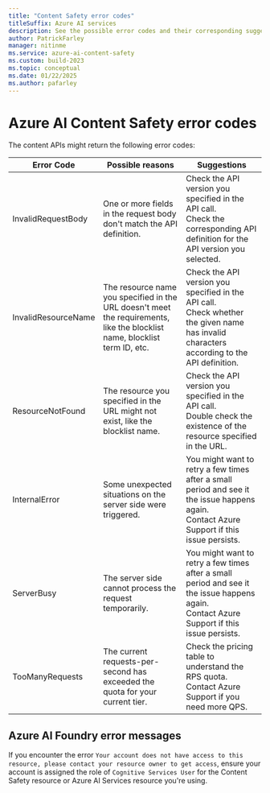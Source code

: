 ```yaml
---
title: "Content Safety error codes"
titleSuffix: Azure AI services
description: See the possible error codes and their corresponding suggestions for the Azure AI Content Safety APIs.
author: PatrickFarley
manager: nitinme
ms.service: azure-ai-content-safety
ms.custom: build-2023
ms.topic: conceptual
ms.date: 01/22/2025
ms.author: pafarley
---
```


# Azure AI Content Safety error codes 

The content APIs might return the following error codes:

| Error Code    | Possible reasons   | Suggestions           |
| ---------- | ------- | -------------------- |
| InvalidRequestBody  | One or more fields in the request body don't match the API definition. | Check the API version you specified in the API call. <br/>Check the corresponding API definition for the API version you selected. |
| InvalidResourceName | The resource name you specified in the URL doesn't meet the requirements, like the blocklist name, blocklist term ID, etc. | Check the API version you specified in the API call.  <br/>Check whether the given name has invalid characters according to the API definition. |
| ResourceNotFound    | The resource you specified in the URL might not exist, like the blocklist name. | Check the API version you specified in the API call. <br/>Double check the existence of the resource specified in the URL. |
| InternalError       | Some unexpected situations on the server side were triggered. | You might want to retry a few times after a small period and see it the issue happens again.  <br/>             Contact Azure Support if this issue persists. |
| ServerBusy          | The server side cannot process the request temporarily.      | You might want to retry a few times after a small period and see it the issue happens again.  <br/>Contact Azure Support if this issue persists. |
| TooManyRequests     | The current requests-per-second has exceeded the quota for your current tier. | Check the pricing table to understand the RPS quota.   <br/>Contact Azure Support if you need more QPS. |


## Azure AI Foundry error messages

If you encounter the error `Your account does not have access to this resource, please contact your resource owner to get access`, ensure your account is assigned the role of `Cognitive Services User` for the Content Safety resource or Azure AI Services resource you're using.

